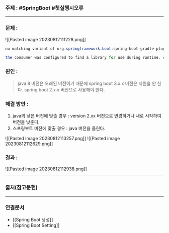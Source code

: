 ### 주제 : #SpringBoot #첫실행시오류

___

### 문제  : 

![[Pasted image 20230812111228.png]]

``` java
no matching variant of org.springframework.boot:spring-boot-gradle-plugin:3.1.2 was found.

the consumer was configured to find a library for use during runtime, compatible with java 8, packaged as a jar, and its dependencies declared externally, as well as attribute 'org.grale.plugin.api-version' with value '8.2.1' but:
```

### 원인 : 

> java 8 버전은 오래된 버전이기 때문에 spring boot 3.x.x 버전은 지원을 안 한다.
> spring boot 2.x.x 버전으로 사용해야 한다.

### 해결 방안 : 

1. java의 낮은 버전에 맞출 경우 : version 2.xx 버전으로 변경하거나 새로 시작하여 버전을 낮춘다.
2. 스프링부트 버전에 맞출 경우 : java 버전을 올린다.

![[Pasted image 20230812113257.png]]
![[Pasted image 20230812112629.png]]
### 결과 : 
![[Pasted image 20230812112938.png]]

___

### 출처(참고문헌)

___

### 연결문서

- [[Spring Boot 생성]]
- [[Spring Boot Setting]]
